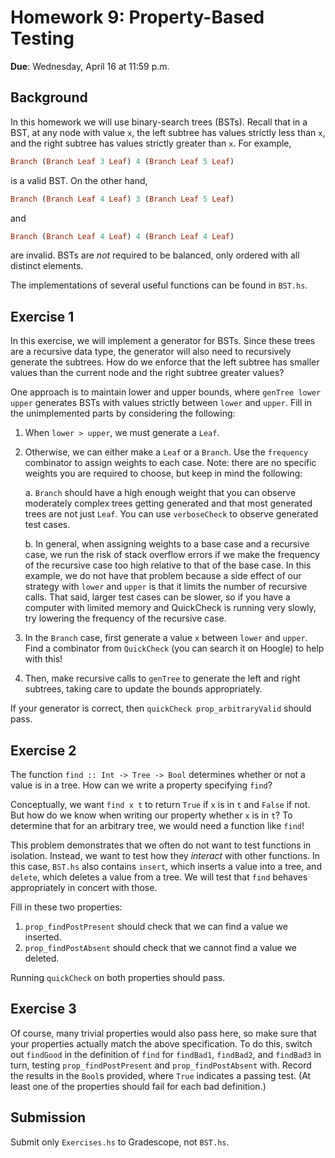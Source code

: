 # Homework 9: Property-Based Testing

**Due**: Wednesday, April 16 at 11:59 p.m.

## Background

In this homework we will use binary-search trees (BSTs). Recall that in a BST,
at any node with  value `x`, the left subtree has values strictly less than `x`,
and the right subtree has values strictly greater than `x`. For example,

```Haskell
Branch (Branch Leaf 3 Leaf) 4 (Branch Leaf 5 Leaf)
```

is a valid BST. On the other hand,

```Haskell
Branch (Branch Leaf 4 Leaf) 3 (Branch Leaf 5 Leaf)
```

and

```Haskell
Branch (Branch Leaf 4 Leaf) 4 (Branch Leaf 4 Leaf)
```

are invalid. BSTs are _not_ required to be balanced, only ordered with all
distinct elements.

The implementations of several useful functions can be found in `BST.hs`.

## Exercise 1

In this exercise, we will implement a generator for BSTs. Since
these trees are a recursive data type, the generator will also need to
recursively generate the subtrees. How do we enforce that the left subtree
has smaller values than the current node and the right subtree greater values?

One approach is to maintain lower and upper bounds, where `genTree lower upper`
generates BSTs with values strictly between `lower` and `upper`. Fill in the
unimplemented parts by considering the following:

1. When `lower > upper`, we must generate a `Leaf`.
2. Otherwise, we can either make a `Leaf` or a `Branch`. Use the `frequency`
   combinator to assign weights to each case.
   Note: there are no specific weights you are required to choose, but keep in
   mind the following:

   a. `Branch` should have a high enough weight that you can observe moderately
      complex trees getting generated and that most generated trees are not
      just `Leaf`. You can use `verboseCheck` to observe generated test cases.

   b. In general, when assigning weights to a base case and a recursive case,
      we run the risk of stack overflow errors if we make the frequency of the
      recursive case too high relative to that of the base case. In this
      example, we do not have that problem because a side effect of our
      strategy with `lower` and `upper` is that it limits the number of
      recursive calls. That said, larger test cases can be slower, so if you
      have a computer with limited memory and QuickCheck is running very
      slowly, try lowering the frequency of the recursive case.

4. In the `Branch` case, first generate a value `x` between `lower` and
   `upper`. Find a combinator from `QuickCheck` (you can search it on Hoogle)
   to help with this!
5. Then, make recursive calls to `genTree` to generate the left and right
   subtrees, taking care to update the bounds appropriately.

If your generator is correct, then `quickCheck prop_arbitraryValid` should pass.

## Exercise 2

The function `find :: Int -> Tree -> Bool` determines whether or not a value is
in a tree. How can we write a property specifying `find`?

Conceptually, we want `find x t` to return `True` if `x` is in `t` and `False`
if not. But how do we know when writing our property whether `x` is in `t`?
To determine that for an arbitrary tree, we would need a function like `find`!

This problem demonstrates that we often do not want to test functions in
isolation. Instead, we want to test how they _interact_ with other functions.
In this case, `BST.hs` also contains `insert`, which inserts a value into a
tree, and `delete`, which deletes a value from a tree. We will test that `find`
behaves appropriately in concert with those.

Fill in these two properties:

1. `prop_findPostPresent` should check that we can find a value we inserted.
2. `prop_findPostAbsent` should check that we cannot find a value we deleted.

Running `quickCheck` on both properties should pass.

## Exercise 3
Of course, many trivial properties would also pass here, so make sure that your
properties actually match the above specification. To do this, switch out
`findGood` in the definition of `find` for `findBad1`, `findBad2`, and
`findBad3` in turn, testing `prop_findPostPresent` and `prop_findPostAbsent`
with. Record the results in the `Bool`s provided, where `True` indicates
a passing test. (At least one of the properties should fail for each bad
definition.)

## Submission

Submit only `Exercises.hs` to Gradescope, not `BST.hs`.
